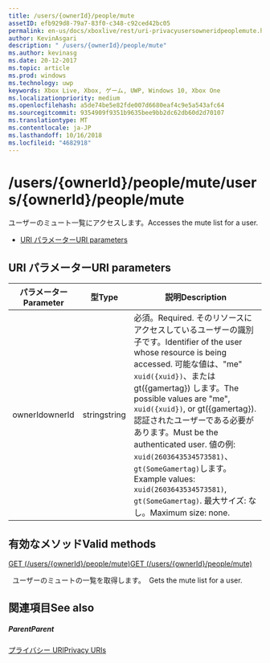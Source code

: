 ```yaml
---
title: /users/{ownerId}/people/mute
assetID: efb929d8-79a7-83f0-c348-c92ced42bc05
permalink: en-us/docs/xboxlive/rest/uri-privacyusersowneridpeoplemute.html
author: KevinAsgari
description: " /users/{ownerId}/people/mute"
ms.author: kevinasg
ms.date: 20-12-2017
ms.topic: article
ms.prod: windows
ms.technology: uwp
keywords: Xbox Live, Xbox, ゲーム, UWP, Windows 10, Xbox One
ms.localizationpriority: medium
ms.openlocfilehash: a5de74be5e82fde007d6680eaf4c9e5a543afc64
ms.sourcegitcommit: 9354909f9351b9635bee9bb2dc62db60d2d70107
ms.translationtype: MT
ms.contentlocale: ja-JP
ms.lasthandoff: 10/16/2018
ms.locfileid: "4682918"
---
```

# <a name="usersowneridpeoplemute"></a><span data-ttu-id="03f12-104">/users/{ownerId}/people/mute</span><span class="sxs-lookup"><span data-stu-id="03f12-104">/users/{ownerId}/people/mute</span></span>
<span data-ttu-id="03f12-105">ユーザーのミュート一覧にアクセスします。</span><span class="sxs-lookup"><span data-stu-id="03f12-105">Accesses the mute list for a user.</span></span>

  * [<span data-ttu-id="03f12-106">URI パラメーター</span><span class="sxs-lookup"><span data-stu-id="03f12-106">URI parameters</span></span>](#ID4EQ)

<a id="ID4EQ"></a>


## <a name="uri-parameters"></a><span data-ttu-id="03f12-107">URI パラメーター</span><span class="sxs-lookup"><span data-stu-id="03f12-107">URI parameters</span></span>

| <span data-ttu-id="03f12-108">パラメーター</span><span class="sxs-lookup"><span data-stu-id="03f12-108">Parameter</span></span>| <span data-ttu-id="03f12-109">型</span><span class="sxs-lookup"><span data-stu-id="03f12-109">Type</span></span>| <span data-ttu-id="03f12-110">説明</span><span class="sxs-lookup"><span data-stu-id="03f12-110">Description</span></span>|
| --- | --- | --- |
| <span data-ttu-id="03f12-111">ownerId</span><span class="sxs-lookup"><span data-stu-id="03f12-111">ownerId</span></span>| <span data-ttu-id="03f12-112">string</span><span class="sxs-lookup"><span data-stu-id="03f12-112">string</span></span>| <span data-ttu-id="03f12-113">必須。</span><span class="sxs-lookup"><span data-stu-id="03f12-113">Required.</span></span> <span data-ttu-id="03f12-114">そのリソースにアクセスしているユーザーの識別子です。</span><span class="sxs-lookup"><span data-stu-id="03f12-114">Identifier of the user whose resource is being accessed.</span></span> <span data-ttu-id="03f12-115">可能な値は、"me" <code>xuid({xuid})</code>、または gt({gamertag}) します。</span><span class="sxs-lookup"><span data-stu-id="03f12-115">The possible values are "me", <code>xuid({xuid})</code>, or gt({gamertag}).</span></span> <span data-ttu-id="03f12-116">認証されたユーザーである必要があります。</span><span class="sxs-lookup"><span data-stu-id="03f12-116">Must be the authenticated user.</span></span> <span data-ttu-id="03f12-117">値の例: <code>xuid(2603643534573581)</code>、<code>gt(SomeGamertag)</code>します。</span><span class="sxs-lookup"><span data-stu-id="03f12-117">Example values: <code>xuid(2603643534573581)</code>, <code>gt(SomeGamertag)</code>.</span></span> <span data-ttu-id="03f12-118">最大サイズ: なし。</span><span class="sxs-lookup"><span data-stu-id="03f12-118">Maximum size: none.</span></span> |

<a id="ID4ETB"></a>


## <a name="valid-methods"></a><span data-ttu-id="03f12-119">有効なメソッド</span><span class="sxs-lookup"><span data-stu-id="03f12-119">Valid methods</span></span>

[<span data-ttu-id="03f12-120">GET (/users/{ownerId}/people/mute)</span><span class="sxs-lookup"><span data-stu-id="03f12-120">GET (/users/{ownerId}/people/mute)</span></span>](uri-privacyusersowneridpeoplemuteget.md)

<span data-ttu-id="03f12-121">&nbsp;&nbsp;ユーザーのミュートの一覧を取得します。</span><span class="sxs-lookup"><span data-stu-id="03f12-121">&nbsp;&nbsp;Gets the mute list for a user.</span></span>

<a id="ID4E4B"></a>


## <a name="see-also"></a><span data-ttu-id="03f12-122">関連項目</span><span class="sxs-lookup"><span data-stu-id="03f12-122">See also</span></span>

<a id="ID4E6B"></a>


##### <a name="parent"></a><span data-ttu-id="03f12-123">Parent</span><span class="sxs-lookup"><span data-stu-id="03f12-123">Parent</span></span>

[<span data-ttu-id="03f12-124">プライバシー URI</span><span class="sxs-lookup"><span data-stu-id="03f12-124">Privacy URIs</span></span>](atoc-reference-privacyv2.md)
